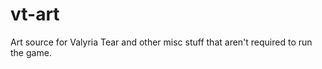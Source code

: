 vt-art
======

Art source for Valyria Tear and other misc stuff that aren't required to run the game.
